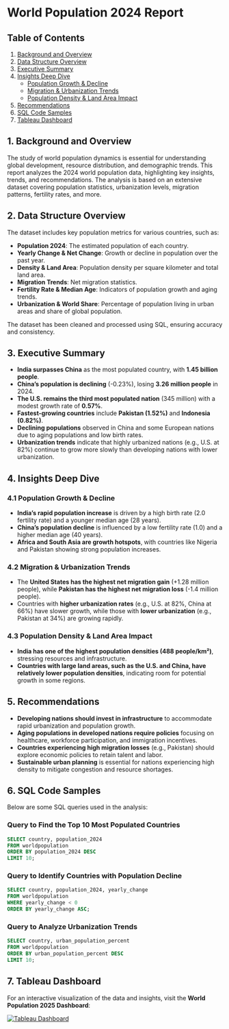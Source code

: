 # World Population 2024 Report

## Table of Contents
1. [Background and Overview](#1-background-and-overview)
2. [Data Structure Overview](#2-data-structure-overview)
3. [Executive Summary](#3-executive-summary)
4. [Insights Deep Dive](#4-insights-deep-dive)
   - [Population Growth & Decline](#41-population-growth--decline)
   - [Migration & Urbanization Trends](#42-migration--urbanization-trends)
   - [Population Density & Land Area Impact](#43-population-density--land-area-impact)
5. [Recommendations](#5-recommendations)
6. [SQL Code Samples](#6-sql-code-samples)
7. [Tableau Dashboard](#7-tableau-dashboard)

## 1. Background and Overview
The study of world population dynamics is essential for understanding global development, resource distribution, and demographic trends. This report analyzes the 2024 world population data, highlighting key insights, trends, and recommendations. The analysis is based on an extensive dataset covering population statistics, urbanization levels, migration patterns, fertility rates, and more. 

## 2. Data Structure Overview
The dataset includes key population metrics for various countries, such as:

- **Population 2024**: The estimated population of each country.
- **Yearly Change & Net Change**: Growth or decline in population over the past year.
- **Density & Land Area**: Population density per square kilometer and total land area.
- **Migration Trends**: Net migration statistics.
- **Fertility Rate & Median Age**: Indicators of population growth and aging trends.
- **Urbanization & World Share**: Percentage of population living in urban areas and share of global population.

The dataset has been cleaned and processed using SQL, ensuring accuracy and consistency.

## 3. Executive Summary

- **India surpasses China** as the most populated country, with **1.45 billion people**.
- **China’s population is declining** (-0.23%), losing **3.26 million people** in 2024.
- **The U.S. remains the third most populated nation** (345 million) with a modest growth rate of **0.57%**.
- **Fastest-growing countries** include **Pakistan (1.52%)** and **Indonesia (0.82%)**.
- **Declining populations** observed in China and some European nations due to aging populations and low birth rates.
- **Urbanization trends** indicate that highly urbanized nations (e.g., U.S. at 82%) continue to grow more slowly than developing nations with lower urbanization.

## 4. Insights Deep Dive

### 4.1 Population Growth & Decline

- **India’s rapid population increase** is driven by a high birth rate (2.0 fertility rate) and a younger median age (28 years).
- **China’s population decline** is influenced by a low fertility rate (1.0) and a higher median age (40 years).
- **Africa and South Asia are growth hotspots**, with countries like Nigeria and Pakistan showing strong population increases.

### 4.2 Migration & Urbanization Trends

- The **United States has the highest net migration gain** (+1.28 million people), while **Pakistan has the highest net migration loss** (-1.4 million people).
- Countries with **higher urbanization rates** (e.g., U.S. at 82%, China at 66%) have slower growth, while those with **lower urbanization** (e.g., Pakistan at 34%) are growing rapidly.

### 4.3 Population Density & Land Area Impact

- **India has one of the highest population densities (488 people/km²)**, stressing resources and infrastructure.
- **Countries with large land areas, such as the U.S. and China, have relatively lower population densities**, indicating room for potential growth in some regions.

## 5. Recommendations

- **Developing nations should invest in infrastructure** to accommodate rapid urbanization and population growth.
- **Aging populations in developed nations require policies** focusing on healthcare, workforce participation, and immigration incentives.
- **Countries experiencing high migration losses** (e.g., Pakistan) should explore economic policies to retain talent and labor.
- **Sustainable urban planning** is essential for nations experiencing high density to mitigate congestion and resource shortages.

## 6. SQL Code Samples
Below are some SQL queries used in the analysis:

### Query to Find the Top 10 Most Populated Countries
```sql
SELECT country, population_2024 
FROM worldpopulation 
ORDER BY population_2024 DESC 
LIMIT 10;
```

### Query to Identify Countries with Population Decline
```sql
SELECT country, population_2024, yearly_change 
FROM worldpopulation 
WHERE yearly_change < 0 
ORDER BY yearly_change ASC;
```

### Query to Analyze Urbanization Trends
```sql
SELECT country, urban_population_percent 
FROM worldpopulation 
ORDER BY urban_population_percent DESC 
LIMIT 10;
```

## 7. Tableau Dashboard

For an interactive visualization of the data and insights, visit the **World Population 2025 Dashboard**:

[![Tableau Dashboard](https://public.tableau.com/app/profile/josphat.lenkai/viz/WorldPopulationdata2025dashboard/WorldPopulationData2025Dashboard)](https://public.tableau.com/app/profile/josphat.lenkai/viz/WorldPopulationdata2025dashboard/WorldPopulationData2025Dashboard)

